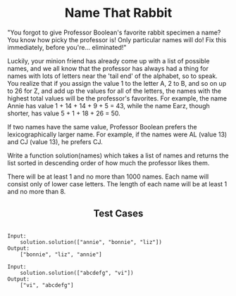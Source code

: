 <h1 align= "center"><b>Name That Rabbit</b></h1>

"You forgot to give Professor Boolean's favorite rabbit specimen a name? You know how picky the professor is! Only particular names will do! Fix this immediately, before you're... eliminated!"

Luckily, your minion friend has already come up with a list of possible names, and we all know that the professor has always had a thing for names with lots of letters near the 'tail end' of the alphabet, so to speak. You realize that if you assign the value 1 to the letter A, 2 to B, and so on up to 26 for Z, and add up the values for all of the letters, the names with the highest total values will be the professor's favorites. For example, the name Annie has value 1 + 14 + 14 + 9 + 5 = 43, while the name Earz, though shorter, has value 5 + 1 + 18 + 26 = 50.

If two names have the same value, Professor Boolean prefers the lexicographically larger name. For example, if the names were AL (value 13) and CJ (value 13), he prefers CJ.

Write a function solution(names) which takes a list of names and returns the list sorted in descending order of how much the professor likes them.

There will be at least 1 and no more than 1000 names. Each name will consist only of lower case letters. The length of each name will be at least 1 and no more than 8.

<h2 align= "center"><b>Test Cases</b></h2>

```

Input:
    solution.solution(["annie", "bonnie", "liz"])
Output:
    ["bonnie", "liz", "annie"]

Input:
    solution.solution(["abcdefg", "vi"])
Output:
    ["vi", "abcdefg"]

```
